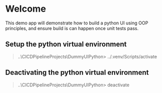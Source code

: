 # Welcome

This demo app will demonstrate how to build a python UI using OOP principles, and ensure build is can happen once unit tests pass.

## Setup the python virtual environment

> ..\CICDPipelineProjects\DummyUIPython> ../.venv/Scripts/activate

## Deactivating the python virtual environment

> ..\CICDPipelineProjects\DummyUIPython> deactivate
